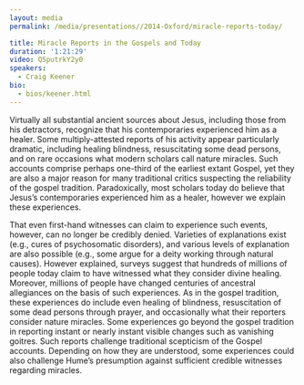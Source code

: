 ```yaml
---
layout: media
permalink: /media/presentations//2014-Oxford/miracle-reports-today/

title: Miracle Reports in the Gospels and Today
duration: '1:21:29'
video: Q5putrkY2y0
speakers:
  - Craig Keener
bio:
  - bios/keener.html
---
```

Virtually all substantial ancient sources about Jesus, including those from his detractors, recognize that his contemporaries experienced him as a healer. Some multiply-attested reports of his activity appear particularly dramatic, including healing blindness, resuscitating some dead persons, and on rare occasions what modern scholars call nature miracles. Such accounts comprise perhaps one-third of the earliest extant Gospel, yet they are also a major reason for many traditional critics suspecting the reliability of the gospel tradition. Paradoxically, most scholars today do believe that Jesus’s contemporaries experienced him as a healer, however we explain these experiences.

That even first-hand witnesses can claim to experience such events, however, can no longer be credibly denied. Varieties of explanations exist (e.g., cures of psychosomatic disorders), and various levels of explanation are also possible (e.g., some argue for a deity working through natural causes). However explained, surveys suggest that hundreds of millions of people today claim to have witnessed what they consider divine healing. Moreover, millions of people have changed centuries of ancestral allegiances on the basis of such experiences. As in the gospel tradition, these experiences do include even healing of blindness, resuscitation of some dead persons through prayer, and occasionally what their reporters consider nature miracles. Some experiences go beyond the gospel tradition in reporting instant or nearly instant visible changes such as vanishing goitres. Such reports challenge traditional scepticism of the Gospel accounts. Depending on how they are understood, some experiences could also challenge Hume’s presumption against sufficient credible witnesses regarding miracles.
